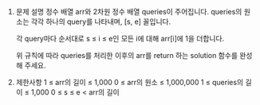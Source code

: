 1. 문제 설명
   정수 배열 arr와 2차원 정수 배열 queries이 주어집니다. queries의 원소는 각각 하나의 query를 나타내며, [s, e] 꼴입니다.

   각 query마다 순서대로 s ≤ i ≤ e인 모든 i에 대해 arr[i]에 1을 더합니다.

   위 규칙에 따라 queries를 처리한 이후의 arr를 return 하는 solution 함수를 완성해 주세요.

2. 제한사항
   1 ≤ arr의 길이 ≤ 1,000
   0 ≤ arr의 원소 ≤ 1,000,000
   1 ≤ queries의 길이 ≤ 1,000
   0 ≤ s ≤ e < arr의 길이
